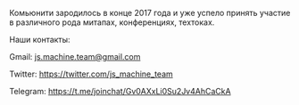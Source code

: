 Комьюнити зародилось в конце 2017 года и уже успело принять участие в различного рода митапах, конференциях, техтоках.

Наши контакты:

Gmail: js.machine.team@gmail.com

Twitter: https://twitter.com/js_machine_team

Telegram: https://t.me/joinchat/Gv0AXxLi0Su2Jv4AhCaCkA
